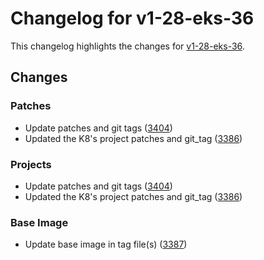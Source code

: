# Changelog for v1-28-eks-36

This changelog highlights the changes for [v1-28-eks-36](https://github.com/aws/eks-distro/tree/v1-28-eks-36).

## Changes

### Patches
* Update patches and git tags ([3404](https://github.com/aws/eks-distro/pull/3404))
* Updated the K8's project patches and git_tag ([3386](https://github.com/aws/eks-distro/pull/3386))

### Projects
* Update patches and git tags ([3404](https://github.com/aws/eks-distro/pull/3404))
* Updated the K8's project patches and git_tag ([3386](https://github.com/aws/eks-distro/pull/3386))

### Base Image
* Update base image in tag file(s) ([3387](https://github.com/aws/eks-distro/pull/3387))

